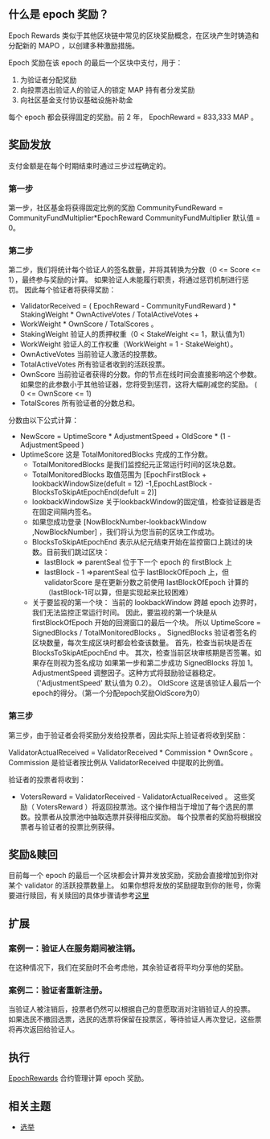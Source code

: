 ## 什么是 epoch 奖励？

Epoch Rewards 类似于其他区块链中常见的区块奖励概念，在区块产生时铸造和分配新的 MAPO ，以创建多种激励措施。

Epoch 奖励在该 epoch 的最后一个区块中支付，用于：

1. 为验证者分配奖励
2. 向投票选出验证人的验证人的锁定 MAP 持有者分发奖励
3. 向社区基金支付协议基础设施补助金

每个 epoch 都会获得固定的奖励。前 2 年， EpochReward = 833,333 MAP 。

## 奖励发放

支付金额是在每个时期结束时通过三步过程确定的。

### 第一步

第一步，社区基金将获得固定比例的奖励
CommunityFundReward = CommunityFundMultiplier*EpochReward
CommunityFundMultiplier 默认值 = 0。

### 第二步

第二步，我们将统计每个验证人的签名数量，并将其转换为分数（0 <= Score <= 1），最终参与奖励的计算。
如果验证人未能履行职责，将通过惩罚机制进行惩罚。
因此每个验证者将获得奖励：

- ValidatorReceived = ( EpochReward - CommunityFundReward ) * StakingWeight * OwnActiveVotes / TotalActiveVotes +
- WorkWeight * OwnScore / TotalScores 。
- StakingWeight 验证人的质押权重（0 < StakeWeight <= 1，默认值为1）
- WorkWeight 验证人的工作权重（WorkWeight = 1 - StakeWeight）。
- OwnActiveVotes 当前验证人激活的投票数。
- TotalActiveVotes 所有验证者收到的活跃投票。
- OwnScore
  当前验证者获得的分数。你的节点在线时间会直接影响这个参数。如果您的此参数小于其他验证器，您将受到惩罚，这将大幅削减您的奖励。 (
  0 <= OwnScore <= 1)
- TotalScores 所有验证者的分数总和。

分数由以下公式计算：

- NewScore = UptimeScore * AdjustmentSpeed + OldScore * (1 - AdjustmentSpeed )
- UptimeScore 这是 TotalMonitoredBlocks 完成的工作分数。
    - TotalMonitoredBlocks 是我们监控纪元正常运行时间的区块总数。
    - TotalMonitoredBlocks
      取值范围为 [EpochFirstBlock + lookbackWindowSize(defult = 12) -1,EpochLastBlock - BlocksToSkipAtEpochEnd(defult = 2)]
    - lookbackWindowSize 关于lookbackWindow的固定值，检查验证器是否在固定间隔内签名。
    - 如果您成功登录 [NowBlockNumber-lookbackWindow ,NowBlockNumber] ，我们将认为您当前的区块工作成功。
    - BlocksToSkipAtEpochEnd 表示从纪元结束开始在监控窗口上跳过的块数。目前我们跳过区块：
        - lastBlock => parentSeal 位于下一个 epoch 的 firstBlock 上
        - lastBlock - 1 =>parentSeal 位于 lastBlockOfEpoch 上，但 validatorScore 是在更新分数之前使用 lastBlockOfEpoch
          计算的 （lastBlock-1可以算，但是实现起来比较困难）
    - 关于要监视的第一个块：
      当前的 lookbackWindow 跨越 epoch 边界时，我们无法监控正常运行时间。
      因此，要监视的第一个块是从 firstBlockOfEpoch 开始的回溯窗口的最后一个块。
      所以 UptimeScore = SignedBlocks / TotalMonitoredBlocks 。
      SignedBlocks 验证者签名的区块数量，每次生成区块时都会检查该数量。
      首先，检查当前块是否在 BlocksToSkipAtEpochEnd 中。
      其次，检查当前区块审核期是否签署。如果存在则视为签名成功
      如果第一步和第二步成功 SignedBlocks 将加 1。
      AdjustmentSpeed 调整因子。这种方式将鼓励验证器稳定。（'AdjustmentSpeed' 默认值为 0.2）。
      OldScore 这是该验证人最后一个epoch的得分。（第一个分配epoch奖励OldScore为0）

### 第三步

第三步，由于验证者会将奖励分发给投票者，因此实际上验证者将收到奖励：

ValidatorActualReceived = ValidatorReceived * Commission * OwnScore 。
Commission 是验证者按比例从 ValidatorReceived 中提取的比例值。

验证者的投票者将收到：

- VotersReward = ValidatorReceived - ValidatorActualReceived 。
  这些奖励（ VotersReward ）将返回投票池。这个操作相当于增加了每个选民的票数。投票者从投票池中抽取选票并获得相应奖励。
  每个投票者的奖励将根据投票者与验证者的投票比例获得。

## 奖励&赎回

目前每一个 epoch 的最后一个区块都会计算并发放奖励，奖励会直接增加到你对某个 validator 的活跃投票数量上。
如果你想将发放的奖励提取到你的账号，你需要进行赎回，有关赎回的具体步骤请参考[这里](/docs/base/mapo-relay-chain/example/how-to-withdraw.md)

## 扩展

### 案例一：验证人在服务期间被注销。

在这种情况下，我们在奖励时不会考虑他，其余验证者将平均分享他的奖励。

### 案例二：验证者重新注册。

当验证人被注销后，投票者仍然可以根据自己的意愿取消对注销验证人的投票。
如果选民不撤回选票，选民的选票将保留在投票区，等待验证人再次登记，这些票将再次返回给验证人。

## 执行

[EpochRewards](https://github.com/mapprotocol/atlas-contracts/blob/main/contracts/governance/EpochRewards.sol) 合约管理计算
epoch 奖励。

## 相关主题

- [选举](/docs/base/mapo-relay-chain/protocol/election.md)
